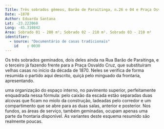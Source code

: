 ```yaml
---
Title: Três sobrados gêmeos, Barão de Paraitinga, n.26 e 04 e Praça Osvaldo Cruz
Date: ~1870
Author: Eduarda Santana
Lat: -23.222060
Long: -45.310842
Area: Sobrado 01 - 280 m²; Sobrado 02 - 210 m². Sobrado 03 - 210 m²
identifier:
  - source: "Documentário de casas tradicionais"
    id    : 0030
---
```


Os três sobrados geminados, dois deles ainda na Rua Barão de Paraitinga, e o terceiro já fazendo frente para a Praça Osvaldo Cruz, que substituíram velhas casas no início da década de 1870. Neles se verifica de forma resumida o partido aqui descrito, quiçá pelo minguado da frontaria, apresentando.

uma organização do espaço interno, no pavimento superior, perfeitamente enquadrada nessa fórmula: pelo caixão da escada estão separadas duas alcovas que ficam no miolo da construção, ladeadas pelo corredor e um compartimento que se abre para as duas salas, anterior e posterior. Nos fundos, as áreas de serviço, também geminadas, ocupam apenas uma parte da frontaria disponível. As variantes deste esquema resumido são realmente poucas.

